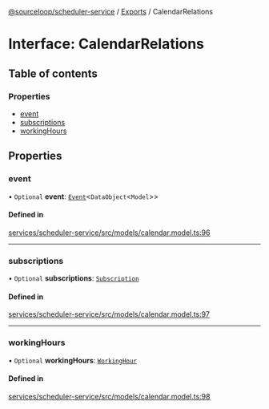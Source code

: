 [@sourceloop/scheduler-service](../README.md) / [Exports](../modules.md) / CalendarRelations

# Interface: CalendarRelations

## Table of contents

### Properties

- [event](CalendarRelations.md#event)
- [subscriptions](CalendarRelations.md#subscriptions)
- [workingHours](CalendarRelations.md#workinghours)

## Properties

### event

• `Optional` **event**: [`Event`](../classes/Event.md)<`DataObject`<`Model`\>\>

#### Defined in

[services/scheduler-service/src/models/calendar.model.ts:96](https://github.com/sourcefuse/loopback4-microservice-catalog/blob/d35fdb3f0/services/scheduler-service/src/models/calendar.model.ts#L96)

___

### subscriptions

• `Optional` **subscriptions**: [`Subscription`](../classes/Subscription.md)

#### Defined in

[services/scheduler-service/src/models/calendar.model.ts:97](https://github.com/sourcefuse/loopback4-microservice-catalog/blob/d35fdb3f0/services/scheduler-service/src/models/calendar.model.ts#L97)

___

### workingHours

• `Optional` **workingHours**: [`WorkingHour`](../classes/WorkingHour.md)

#### Defined in

[services/scheduler-service/src/models/calendar.model.ts:98](https://github.com/sourcefuse/loopback4-microservice-catalog/blob/d35fdb3f0/services/scheduler-service/src/models/calendar.model.ts#L98)
